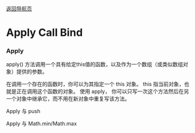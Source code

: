 [返回导航页](https://cqzhen.github.io/blog.html "导航页面")

# Apply Call Bind

### Apply

  apply() 方法调用一个具有给定this值的函数，以及作为一个数组（或类似数组对象）提供的参数。

  在调用一个存在的函数时，你可以为其指定一个 this 对象。 this 指当前对象，也就是正在调用这个函数的对象。 使用 apply， 你可以只写一次这个方法然后在另一个对象中继承它，而不用在新对象中重复写该方法。


  Apply 与 push

  Apply 与 Math.min/Math.max
